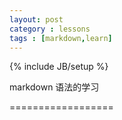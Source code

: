 ```yaml
---
layout: post
category : lessons
tags : [markdown,learn]
---
```

{% include JB/setup %}

markdown 语法的学习

==================


